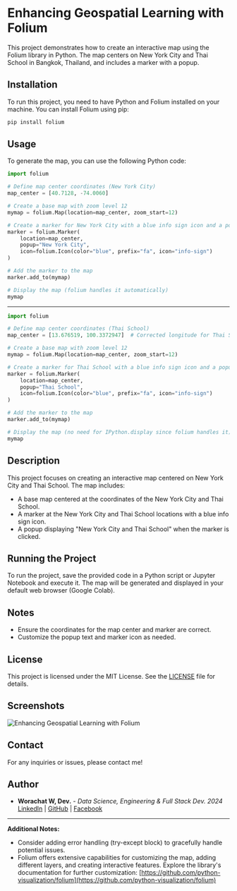 # Enhancing Geospatial Learning with Folium

This project demonstrates how to create an interactive map using the Folium library in Python. The map centers on New York City and Thai School in Bangkok, Thailand, and includes a marker with a popup.

## Installation

To run this project, you need to have Python and Folium installed on your machine. You can install Folium using pip:

```bash
pip install folium
```

## Usage

To generate the map, you can use the following Python code:

```python
import folium

# Define map center coordinates (New York City)
map_center = [40.7128, -74.0060]

# Create a base map with zoom level 12
mymap = folium.Map(location=map_center, zoom_start=12)

# Create a marker for New York City with a blue info sign icon and a popup
marker = folium.Marker(
    location=map_center,
    popup="New York City",
    icon=folium.Icon(color="blue", prefix="fa", icon="info-sign")
)

# Add the marker to the map
marker.add_to(mymap)

# Display the map (folium handles it automatically)
mymap
```
---

```python
import folium

# Define map center coordinates (Thai School)
map_center = [13.676519, 100.3372947]  # Corrected longitude for Thai School

# Create a base map with zoom level 12
mymap = folium.Map(location=map_center, zoom_start=12)

# Create a marker for Thai School with a blue info sign icon and a popup
marker = folium.Marker(
    location=map_center,
    popup="Thai School",
    icon=folium.Icon(color="blue", prefix="fa", icon="info-sign")
)

# Add the marker to the map
marker.add_to(mymap)

# Display the map (no need for IPython.display since folium handles it)
mymap
```

## Description

This project focuses on creating an interactive map centered on New York City and Thai School. The map includes:

- A base map centered at the coordinates of the New York City and Thai School.
- A marker at the New York City and Thai School locations with a blue info sign icon.
- A popup displaying "New York City and Thai School" when the marker is clicked.

## Running the Project

To run the project, save the provided code in a Python script or Jupyter Notebook and execute it. The map will be generated and displayed in your default web browser (Google Colab).

## Notes

- Ensure the coordinates for the map center and marker are correct.
- Customize the popup text and marker icon as needed.

## License

This project is licensed under the MIT License. See the [LICENSE](LICENSE) file for details.


## Screenshots

![Enhancing Geospatial Learning with Folium](./image.png)

## Contact

For any inquiries or issues, please contact me!

## Author

- **Worachat W, Dev.** - *Data Science, Engineering & Full Stack Dev. 2024*  
  [LinkedIn](https://www.linkedin.com/in/brainwaves-your-ai-playground-82155961/) | [GitHub](https://github.com/worachat-dev) | [Facebook](https://web.facebook.com/NutriCious.Thailand)


---

**Additional Notes:**

- Consider adding error handling (try-except block) to gracefully handle potential issues.
- Folium offers extensive capabilities for customizing the map, adding different layers, and creating interactive features. Explore the library's documentation for further customization: [https://github.com/python-visualization/folium](https://github.com/python-visualization/folium)

